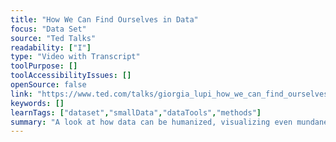 ```yaml
---
title: "How We Can Find Ourselves in Data"
focus: "Data Set"
source: "Ted Talks"
readability: ["I"]
type: "Video with Transcript"
toolPurpose: []
toolAccessibilityIssues: []
openSource: false
link: "https://www.ted.com/talks/giorgia_lupi_how_we_can_find_ourselves_in_data"
keywords: []
learnTags: ["dataset","smallData","dataTools","methods"]
summary: "A look at how data can be humanized, visualizing even mundane data as something that can be seen and directly connected to our lives. "
---
```


